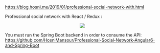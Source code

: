 https://blog.hosni.me/2019/01/professional-social-network-with.html


 Professional social network with React / Redux :

<p align="center">
<img src="https://2.bp.blogspot.com/-1okSpJK65D4/XESABfOktmI/AAAAAAAAA8Q/XZX_M_cOeSwpXB2EAqLmBM5esppp_40RwCLcBGAs/s400/Screenshot%2Bfrom%2B2019-01-20%2B15%253A04%253A27.png">
</p>

You must run the Spring Boot backend in order to consume the API: https://github.com/HosniMansour/Professional-Social-Network-Angular6-and-Spring-Boot
